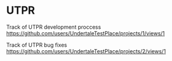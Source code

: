 # UTPR
Track of UTPR development proccess
https://github.com/users/UndertaleTestPlace/projects/1/views/1


Track of UTPR bug fixes
https://github.com/users/UndertaleTestPlace/projects/2/views/1
